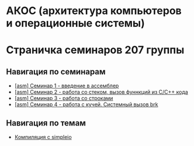 # АКОС (архитектура компьютеров и операционные системы)

# Страничка семинаров 207 группы

## Навигация по семинарам
* [[asm] Семинар 1 - введение в ассемблер](1sem-asm)
* [[asm] Семинар 2 - работа со стеком, вызов фуннкций из C/C++ кода](2sem-asm)
* [[asm] Семинар 3 - работа со строками](3sem-asm)
* [[asm] Семинар 4 - работа с кучей. Системный вызов brk](4sem-asm)

## Навигация по темам

* [Компиляция с simpleio](1sem-asm#%D0%BA%D0%BE%D0%BC%D0%BF%D0%B8%D0%BB%D1%8F%D1%86%D0%B8%D1%8F)

